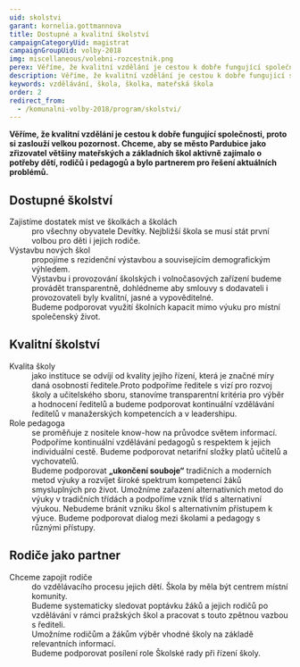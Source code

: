 ```yaml
---
uid: skolstvi
garant: kornelia.gottmannova
title: Dostupné a kvalitní školství
campaignCategoryUid: magistrat
campaignGroupUid: volby-2018
img: miscellaneous/volebni-rozcestnik.png
perex: Věříme, že kvalitní vzdělání je cestou k dobře fungující společnosti, proto si zaslouží velkou pozornost.
description: Věříme, že kvalitní vzdělání je cestou k dobře fungující společnosti, proto si zaslouží velkou pozornost.
keywords: vzdělávání, škola, školka, mateřská škola
order: 2
redirect_from:
  - /komunalni-volby-2018/program/skolstvi/
---
```


**Věříme, že kvalitní vzdělání je cestou k dobře fungující společnosti, proto si zaslouží velkou pozornost. Chceme, aby se město Pardubice jako zřizovatel většiny mateřských a základních škol aktivně zajímalo o potřeby dětí, rodičů i pedagogů a bylo partnerem pro řešení aktuálních problémů.**

## Dostupné školství

<dl class="c-program-key-point-list">
	<dt>Zajistíme dostatek míst ve školkách a školách</dt>
	<dd>pro všechny obyvatele Devítky. Nejbližší škola se musí stát první volbou pro děti i jejich rodiče.</dd>
    <dt>Výstavbu nových škol</dt>
	<dd>propojíme s rezidenční výstavbou a souvisejícím demografickým výhledem.</dd>
    <dd>Výstavbu i provozování školských i volnočasových zařízení budeme provádět transparentně, dohlédneme aby smlouvy s dodavateli i provozovateli byly kvalitní, jasné a vypověditelné.</dd>
	<dd>Budeme podporovat využití školních kapacit mimo výuku pro místní společenský život.</dd>
</dl>

## Kvalitní školství

<dl class="c-program-key-point-list">
    <dt>Kvalita školy</dt>
    <dd>jako instituce se odvíjí od kvality jejího řízení, která je značné míry daná osobností ředitele.Proto podpoříme ředitele s vizí pro rozvoj školy a učitelského sboru, stanovíme transparentní kritéria pro výběr a hodnocení ředitelů a budeme podporovat kontinuální vzdělávání ředitelů v manažerských kompetencích a v leadershipu.</dd>
    <dt>Role pedagoga</dt>
    <dd>se proměňuje z nositele know-how na průvodce světem informací. Podpoříme kontinuální vzdělávání pedagogů s respektem k jejich individuální cestě. Budeme podporovat netarifní složky platů učitelů a vychovatelů.</dd>
    <dd>Budeme podporovat <b>„ukončení souboje“</b> tradičních a moderních metod výuky a rozvíjet široké spektrum kompetencí žáků smysluplných pro život. Umožníme zařazení alternativních metod do výuky v tradičních třídách a podpoříme vznik tříd s alternativní výukou. Nebudeme bránit vzniku škol s alternativním přístupem k výuce. Budeme podporovat dialog mezi školami a pedagogy s různými přístupy.</dd>
</dl>

## Rodiče jako partner

<dl class="c-program-key-point-list">
    <dt>Chceme zapojit rodiče</dt> 
    <dd>do vzdělávacího procesu jejich dětí. Škola by měla být centrem místní komunity.</dd>
    <dd>Budeme systematicky sledovat poptávku žáků a jejich rodičů po vzdělávání v rámci pražských škol a pracovat s touto zpětnou vazbou s řediteli.</dd>
    <dd>Umožníme rodičům a žákům výběr vhodné školy na základě relevantních informací.</dd>
	<dd>Budeme podporovat posílení role Školské rady při řízení školy.</dd>
</dl>